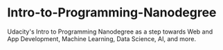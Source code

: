# Intro-to-Programming-Nanodegree
Udacity's Intro to Programming Nanodegree as a step towards Web and App Development, Machine Learning, Data Science, AI, and more.
